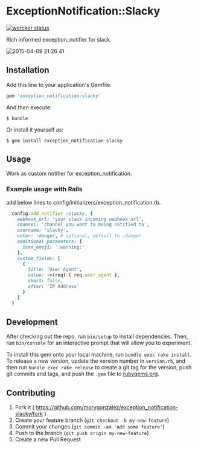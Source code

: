 # ExceptionNotification::Slacky

[![wercker status](https://app.wercker.com/status/f4a6b632836b07c473e73edeeaa54808/m "wercker status")](https://app.wercker.com/project/bykey/f4a6b632836b07c473e73edeeaa54808)

Rich informed exception_notifier for slack.

![2015-04-09 21 26 41](https://cloud.githubusercontent.com/assets/106567/7066600/36176e0c-deff-11e4-9bac-72b4e5ba15c7.png)

## Installation

Add this line to your application's Gemfile:

```ruby
gem 'exception_notification-slacky'
```

And then execute:

    $ bundle

Or install it yourself as:

    $ gem install exception_notification-slacky

## Usage

Work as custom notifier for exception_notification.

### Example usage with Rails

add below lines to config/initializers/exception_notification.rb.

```ruby
  config.add_notifier :slacky, {
    webhook_url: 'your slack incoming webhook url',
    channel: 'channel you want to being notified to',
    username: 'slacky',
    color: :danger, # optional, default to :danger
    additional_parameters: {
      icon_emoji: ':warning:'
    },
    custom_fields: [
      {
        title: 'User Agent',
        value: ->(req) { req.user_agent },
        short: false,
        after: 'IP Address'
      }
    ]
  }
```

## Development

After checking out the repo, run `bin/setup` to install dependencies. Then, run `bin/console` for an interactive prompt that will allow you to experiment.

To install this gem onto your local machine, run `bundle exec rake install`. To release a new version, update the version number in `version.rb`, and then run `bundle exec rake release` to create a git tag for the version, push git commits and tags, and push the `.gem` file to [rubygems.org](https://rubygems.org).

## Contributing

1. Fork it ( https://github.com/morygonzalez/exception_notification-slacky/fork )
2. Create your feature branch (`git checkout -b my-new-feature`)
3. Commit your changes (`git commit -am 'Add some feature'`)
4. Push to the branch (`git push origin my-new-feature`)
5. Create a new Pull Request
